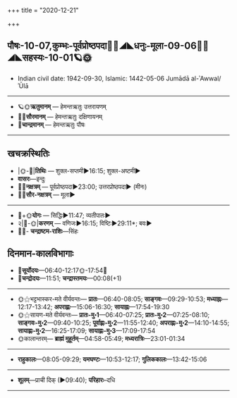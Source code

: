 +++
title = "2020-12-21"

+++
## पौषः-10-07,कुम्भः-पूर्वप्रोष्ठपदा🌛🌌◢◣धनुः-मूला-09-06🌌🌞◢◣सहस्यः-10-01🪐🌞
- Indian civil date: 1942-09-30, Islamic: 1442-05-06 Jumādā al-ʾAwwal/ʾŪlā
___________________
- 🪐🌞**ऋतुमानम्** — हेमन्तऋतुः उत्तरायणम्
- 🌌🌞**सौरमानम्** — हेमन्तऋतुः दक्षिणायनम्
- 🌛**चान्द्रमानम्** — हेमन्तऋतुः पौषः
___________________


## खचक्रस्थितिः
- |🌞-🌛|**तिथिः** — शुक्ल-सप्तमी►16:15; शुक्ल-अष्टमी►  
- **वासरः**—इन्दुः  
- 🌌🌛**नक्षत्रम्** — पूर्वप्रोष्ठपदा►23:00; उत्तरप्रोष्ठपदा► (मीनः)  
- 🌌🌞**सौर-नक्षत्रम्** — मूला►  
___________________
- 🌛+🌞**योगः** — सिद्धिः►11:47; व्यतीपातः►  
- २|🌛-🌞|**करणम्** — वणिजः►16:15; विष्टिः►29:11*; बवः►  
- 🌌🌛- **चन्द्राष्टम-राशिः**—सिंहः  


## दिनमान-कालविभागाः
- 🌅**सूर्योदयः**—06:40-12:17🌞️-17:54🌇  
- 🌛**चन्द्रोदयः**—11:51; **चन्द्रास्तमयः**—00:08(+1)  
___________________
- 🌞⚝भट्टभास्कर-मते वीर्यवन्तः— **प्रातः**—06:40-08:05; **साङ्गवः**—09:29-10:53; **मध्याह्नः**—12:17-13:42; **अपराह्णः**—15:06-16:30; **सायाह्नः**—17:54-19:30  
- 🌞⚝सायण-मते वीर्यवन्तः— **प्रातः-मु॰1**—06:40-07:25; **प्रातः-मु॰2**—07:25-08:10; **साङ्गवः-मु॰2**—09:40-10:25; **पूर्वाह्णः-मु॰2**—11:55-12:40; **अपराह्णः-मु॰2**—14:10-14:55; **सायाह्णः-मु॰2**—16:25-17:09; **सायाह्णः-मु॰3**—17:09-17:54  
- 🌞कालान्तरम्— **ब्राह्मं मुहूर्तम्**—04:58-05:49; **मध्यरात्रिः**—23:01-01:34  
___________________
- **राहुकालः**—08:05-09:29; **यमघण्टः**—10:53-12:17; **गुलिककालः**—13:42-15:06  
___________________
- **शूलम्**—प्राची दिक् (►09:40); **परिहारः**–दधि  
___________________
